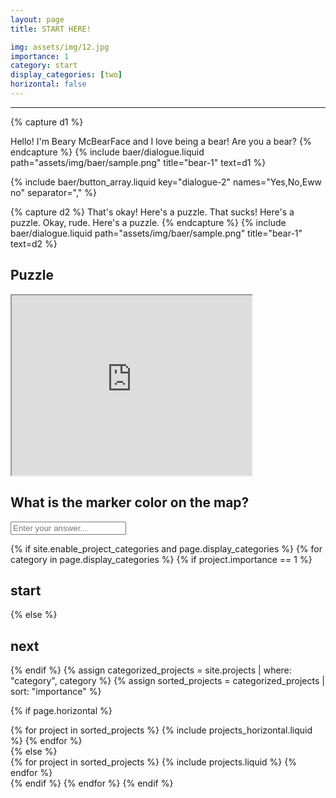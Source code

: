 ```yaml
---
layout: page
title: START HERE!

img: assets/img/12.jpg
importance: 1
category: start
display_categories: [two]
horizontal: false
---
```


---

<!-- Dialogue box 1 -->
{% capture d1 %}
  <!-- you can put HTML in here -->
  Hello! I'm Beary McBearFace and I love being a bear! Are you a bear?
{% endcapture %}
{% include baer/dialogue.liquid path="assets/img/baer/sample.png" title="bear-1" text=d1 %}

<!-- choose your own dialogue -->
{% include baer/button_array.liquid key="dialogue-2" names="Yes,No,Eww no" separator="," %}

<div class="d-none" baer-content="dialogue-2">
  <!-- Dialogue box 2 -->
  {% capture d2 %}
    <span baer-content="dialogue-2" baer-option="0">That's okay! Here's a puzzle.</span>
    <span baer-content="dialogue-2" baer-option="1">That sucks! Here's a puzzle.</span>
    <span baer-content="dialogue-2" baer-option="2">Okay, rude. Here's a puzzle.</span>
  {% endcapture %}
  {% include baer/dialogue.liquid path="assets/img/baer/sample.png" title="bear-1" text=d2 %}

  <br>
  <div class="centerthat row">
    <h2><b>Puzzle</b></h2>
    <iframe src="https://www.google.com/maps/d/u/0/embed?mid=1c-NVS8Yufc045DR5Pyh072xz5m2k9iA&ehbc=2E312F" width="384" height="288"></iframe>
  <br>

  <h2> What is the marker color on the map? </h2>
    <form baer-key="hotel-palace-puzzle">
      <input placeholder="Enter your answer...">
    </form>
  </div>
</div>

<!-- pages/projects.md -->
<div class="projects d-none" baer-content="hotel-palace-puzzle">
{% if site.enable_project_categories and page.display_categories %}
  <!-- Display categorized projects -->
  {% for category in page.display_categories %}
 <!-- <a id="{{ category }}" href=".#{{ category }}">-->
  {% if project.importance == 1 %}
      <h2 class="category">start</h2>
  {% else %}
    <h2 class="category">next</h2>
  {% endif %}
 <!-- </a>-->
    {% assign categorized_projects = site.projects | where: "category", category %}
    {% assign sorted_projects = categorized_projects | sort: "importance" %}
  
  <!-- Generate cards for each project -->
  {% if page.horizontal %}
  <div class="container centerthat">
    <div class="row row-cols-1 row-cols-md-2">
    {% for project in sorted_projects %}
      {% include projects_horizontal.liquid %}
    {% endfor %}
    </div>
  </div>
  {% else %}
  <div class="row row-cols-1 row-cols-md-3 centerthat">
    {% for project in sorted_projects %}
      {% include projects.liquid %}
    {% endfor %}
  </div>
  {% endif %}
  {% endfor %}
{% endif %}
</div>
